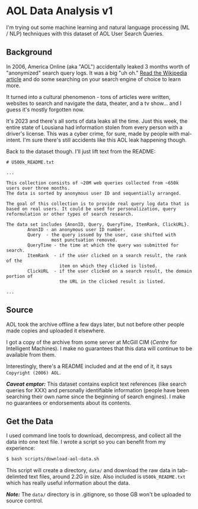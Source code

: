 # AOL Data Analysis v1

I'm trying out some machine learning and natural language processing (ML / NLP) techniques with this dataset of AOL User Search Queries.

<!-- ## Skip this section

I picked this source because the dataset is "frozen in time" and I guess I'm feeling nostalgic. It was the mid-aughts, and half the people using the internet were still connecting with dial-up. I personally didn't get a broadband connection at home until my second year of high school.

But I sure do remember using search engines. It was something I had learned about in elementary school, in the library. Originally, I was writing queries to search the new digital catalog (I could still search the card catalog though), and eventually some databases, and then the web itself. Something I still remember about that time was learning how to use "boolean operators" in my searches to optimize the results returned.

Search engines, yo. -->

## Background

In 2006, America Online (aka "AOL") accidentally leaked 3 months worth of "anonymized" search query logs. It was a big "uh oh." [Read the Wikipedia article](https://en.wikipedia.org/wiki/AOL_search_log_release) and do some searching on your search engine of choice to learn more.

It turned into a cultural phenomenon - tons of articles were written, websites to search and navigate the data, theater, and a tv show... and I guess it's mostly forgotten now.

It's 2023 and there's all sorts of data leaks all the time. Just this week, the entire state of Lousiana had information stolen from every person with a driver's license. This was a cyber crime, for sure, made by people with mal-intent. I'm sure there's still accidents like this AOL leak happening though.

Back to the dataset though. I'll just lift text from the README:

```
# U500k_README.txt

...

This collection consists of ~20M web queries collected from ~650k users over three months.
The data is sorted by anonymous user ID and sequentially arranged. 

The goal of this collection is to provide real query log data that is based on real users. It could be used for personalization, query reformulation or other types of search research. 

The data set includes {AnonID, Query, QueryTime, ItemRank, ClickURL}.
        AnonID - an anonymous user ID number.
        Query  - the query issued by the user, case shifted with
                 most punctuation removed.
        QueryTime - the time at which the query was submitted for search.
        ItemRank  - if the user clicked on a search result, the rank of the
                    item on which they clicked is listed. 
        ClickURL  - if the user clicked on a search result, the domain portion of 
                    the URL in the clicked result is listed.

...

```

## Source

AOL took the archive offline a few days later, but not before other people made copies and uploaded it elsewhere.

I got a copy of the archive from some server at McGill CIM (*Centre* for Intelligent Machines). I make no guarantees that this data will continue to be available from them.

Interestingly, there's a README included and at the end of it, it says `Copyright (2006) AOL`.

***Caveat emptor:*** This dataset contains explicit text references (like search queries for XXX) and personally identifiable information (people have been searching their own name since the beginning of search engines). I make no guarantees or endorsements about its contents.

## Get the Data

I used command line tools to download, decompress, and collect all the data into one text file. I wrote a script so you can benefit from my experience:

```bash
$ bash scripts/download-aol-data.sh
```

This script will create a directory, `data/` and download the raw data in tab-delimted text files, around 2.2G in size. Also included is `U500k_README.txt` which has really useful information about the data.

***Note:*** The `data/` directory is in .gitignore, so those GB won't be uploaded to source control.
